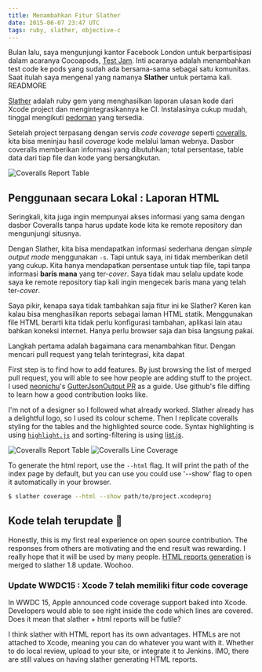 ```yaml
---
title: Menambahkan Fitur Slather
date: 2015-06-07 23:47 UTC
tags: ruby, slather, objective-c
---
```


Bulan lalu, saya mengunjungi kantor Facebook London untuk berpartisipasi dalam acaranya Cocoapods, [Test Jam](http://blog.cocoapods.org/Test-Jammin/). Inti acaranya adalah menambahkan test code ke pods yang sudah ada bersama-sama sebagai satu komunitas. Saat itulah saya mengenal yang namanya __Slather__ untuk pertama kali. READMORE

[Slather](https://github.com/venmo/slather) adalah ruby gem yang menghasilkan laporan ulasan kode dari Xcode project dan mengintegrasikannya ke CI. Instalasinya cukup mudah, tinggal mengikuti [pedoman](https://github.com/venmo/slather#installation) yang tersedia.

Setelah project terpasang dengan servis _code coverage_ seperti [coveralls](https://coveralls.io), kita bisa meninjau hasil _coverage_ kode melalui laman webnya. Dasbor coveralls memberikan informasi yang dibutuhkan; total persentase, table data dari tiap file dan kode yang bersangkutan.

![Coveralls Report Table](/extending-slather/coveralls_1.png)

## Penggunaan secara Lokal : Laporan HTML

Seringkali, kita juga ingin mempunyai akses informasi yang sama dengan dasbor Coveralls tanpa harus update kode kita ke remote repository dan mengunjungi situsnya.

Dengan Slather, kita bisa mendapatkan informasi sederhana dengan *simple output mode* menggunakan `-s`. Tapi untuk saya, ini tidak memberikan detil yang cukup. Kita hanya mendapatkan persentase untuk tiap file, tapi tanpa informasi __baris mana__ yang ter-_cover_. Saya tidak mau selalu update kode saya ke remote repository tiap kali ingin mengecek baris mana yang telah ter-_cover_.

Saya pikir, kenapa saya tidak tambahkan saja fitur ini ke Slather? Keren kan kalau bisa menghasilkan reports sebagai laman HTML statik. Menggunakan file HTML berarti kita tidak perlu konfigurasi tambahan, aplikasi lain atau bahkan koneksi internet. Hanya perlu browser saja dan bisa langsung pakai.

Langkah pertama adalah bagaimana cara menambahkan fitur. Dengan mencari pull request yang telah terintegrasi, kita dapat 

First step is to find how to add features. By just browsing the list of merged pull request, you will able to see how people are adding stuff to the project. I used [neonichu](https://github.com/neonichu)'s [GutterJsonOutput PR](https://github.com/venmo/slather/pull/24/files?diff=split) as a guide. Use github's file diffing to learn how a good contribution looks like.

I'm not of a designer so I followed what already worked. Slather already has a delightful logo, so I used its colour scheme. Then I replicate coveralls styling for the tables and the highlighted source code. Syntax highlighting is using [`highlight.js`](https://highlightjs.org/) and sorting-filtering is using [list.js](http://www.listjs.com/).

![Coveralls Report Table](/extending-slather/slather_html_1.png)
![Coveralls Line Coverage](/extending-slather/slather_html_2.png)

To generate the html report, use the `--html` flag. It will print the path of the index page by default, but you can use you could use '--show' flag to open it automatically in your browser.

```sh
$ slather coverage --html --show path/to/project.xcodeproj
```

## Kode telah terupdate 🎉

Honestly, this is my first real experience on open source contribution. The responses from others are motivating and the end result was rewarding. I really hope that it will be used by many people. [HTML reports generation](https://github.com/venmo/slather/pull/76) is merged to slather 1.8 update. Woohoo.

### Update WWDC15 : Xcode 7 telah memiliki fitur code coverage

In WWDC 15, Apple announced code coverage support baked into Xcode. Developers would able to see right inside the code which lines are covered. Does it mean that slather + html reports will be futile?

I think slather with HTML report has its own advantages. HTMLs are not attached to Xcode, meaning you can do whatever you want with it. Whether to do local review, upload to your site, or integrate it to Jenkins. IMO, there are still values on having slather generating HTML reports.
